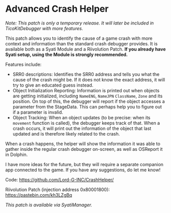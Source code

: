 # Advanced Crash Helper

*Note: This patch is only a temporary release. It will later be included in TicoKitDebugger with more features.*

This patch allows you to identify the cause of a game crash with more context and information than the standard crash debugger provides.
It is available both as a Syati Module and a Riivolution Patch.
**If you already have Syati setup, using the Module is strongly recommended.**

Features include:
- SRR0 descriptions: Identifies the SRR0 address and tells you what the cause of the crash might be. If it does not know the exact address, it will try to give an educated guess instead.
- Object Initialization Reporting: Information is printed out when objects are getting initialized, including `NameENG`, `NameJPN` `ClassName`, `Zone` and its position. On top of this, the debugger will report if the object accesses a parameter from the StageData. This can perhaps help you to figure out if a parameter is invalid.
- Object Tracking: When an object updates (to be precise: when its `movement` function is called), the debugger keeps track of that. When a crash occurs, it will print out the information of the object that last updated and is therefore likely related to the crash.

When a crash happens, the helper will show the information it was able to gather inside the regular crash debugger on-screen, as well as OSReport it in Dolphin.

I have more ideas for the future, but they will require a separate companion app connected to the game. If you have any suggestions, do let me know!

Code: https://github.com/Lord-G-INC/CrashHelper/

Riivolution Patch (injection address 0x80001800): https://pastebin.com/kh3LZgBq

*This patch is available via SyatiManager.*
